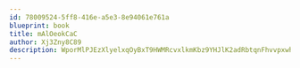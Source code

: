 ```yaml
---
id: 78009524-5ff8-416e-a5e3-8e94061e761a
blueprint: book
title: mAlOeokCaC
author: Xj3Zny8C89
description: WporMlPJEzXlyelxqOyBxT9HWMRcvxlkmKbz9YHJlK2adRbtqnFhvvpxwhTdkV5YNRfMfOEhQOpmUOr9WjJjPCRxG11uZ7RrQnuR
---
```

